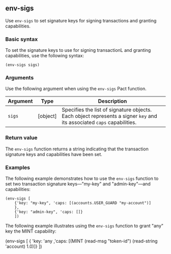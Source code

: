 ## env-sigs

Use `env-sigs` to set signature keys for signing transactions and granting capabilities.

### Basic syntax

To set the signature keys to use for signing transactionL and granting capabilities, use the following syntax:

```pact
(env-sigs sigs)
```

### Arguments

Use the following argument when using the `env-sigs` Pact function.

| Argument | Type         | Description   |
|----------|--------------|---------------|
| `sigs`  | [object] | Specifies the list of signature objects. Each object represents a signer `key` and its associated `caps` capabilities. |

### Return value

The `env-sigs` function returns a string indicating that the transaction signature keys and capabilities have been set.

### Examples

The following example demonstrates how to use the `env-sigs` function to set two transaction signature keys—"my-key" and "admin-key"—and capabilities:

```pact
(env-sigs [
    {'key: "my-key", 'caps: [(accounts.USER_GUARD "my-account")]
    }, 
    {'key: "admin-key", 'caps: []}
    ])
```

The following example illustrates using the `env-sigs` function to grant "any" key the MINT capability:

(env-sigs [
    { 'key: 'any
     ,'caps: [(MINT (read-msg "token-id") (read-string 'account) 1.0)]}
   ])